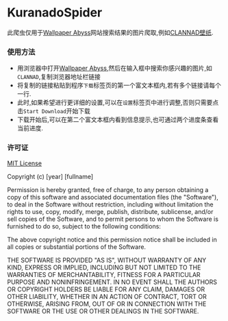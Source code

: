 # KuranadoSpider

此爬虫仅用于[Wallpaper Abyss][link1]网站搜索结果的图片爬取,例如[CLANNAD壁纸][link2].

[link1]:https://wall.alphacoders.com
[link2]:https://wall.alphacoders.com/search.php?lang=Chinese&search=CLANNAD



###     **使用方法**  
* 用浏览器中打开[Wallpaper Abyss][link1],然后在输入框中搜索你感兴趣的图片,如`CLANNAD`,复制浏览器地址栏链接  
* 将复制的链接粘贴到程序`下载`标签页的第一个富文本框内,若有多个链接请每个一行.  
* 此时,如果希望进行更详细的设置,可以在`设置`标签页中进行调整,否则只需要点击`Start Download`开始下载  
* 下载开始后,可以在第二个富文本框内看到信息提示,也可通过两个进度条查看当前进度.

###     **许可证**
[MIT License](https://choosealicense.com/licenses/mit/#suggest-this-license)

Copyright (c) [year] [fullname]

Permission is hereby granted, free of charge, to any person obtaining a copy
of this software and associated documentation files (the "Software"), to deal
in the Software without restriction, including without limitation the rights
to use, copy, modify, merge, publish, distribute, sublicense, and/or sell
copies of the Software, and to permit persons to whom the Software is
furnished to do so, subject to the following conditions:

The above copyright notice and this permission notice shall be included in all
copies or substantial portions of the Software.

THE SOFTWARE IS PROVIDED "AS IS", WITHOUT WARRANTY OF ANY KIND, EXPRESS OR
IMPLIED, INCLUDING BUT NOT LIMITED TO THE WARRANTIES OF MERCHANTABILITY,
FITNESS FOR A PARTICULAR PURPOSE AND NONINFRINGEMENT. IN NO EVENT SHALL THE
AUTHORS OR COPYRIGHT HOLDERS BE LIABLE FOR ANY CLAIM, DAMAGES OR OTHER
LIABILITY, WHETHER IN AN ACTION OF CONTRACT, TORT OR OTHERWISE, ARISING FROM,
OUT OF OR IN CONNECTION WITH THE SOFTWARE OR THE USE OR OTHER DEALINGS IN THE
SOFTWARE.